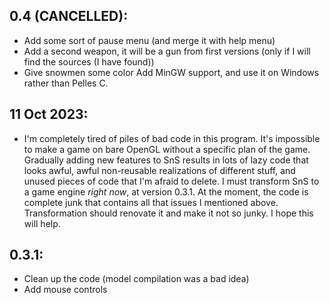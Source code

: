 0.4 (CANCELLED):
---------
 * Add some sort of pause menu (and merge it with help menu)
 * Add a second weapon, it will be a gun from first versions (only if I will find the sources (I have found))
 * Give snowmen some color
  Add MinGW support, and use it on Windows rather than Pelles C.

11 Oct 2023:
---------
 * I'm completely tired of piles of bad code in this program. It's impossible to make a game on bare OpenGL without
 a specific plan of the game. Gradually adding new features to SnS results in lots of lazy code that looks awful, awful
 non-reusable realizations of different stuff, and unused pieces of code that I'm afraid to delete. I must transform 
 SnS to a game engine *right now*, at version 0.3.1. At the moment, the code is complete junk that contains all that issues I
 mentioned above. Transformation should renovate it and make it not so junky. I hope this will help.

0.3.1:
---------
 * Clean up the code (model compilation was a bad idea)
 * Add mouse controls
